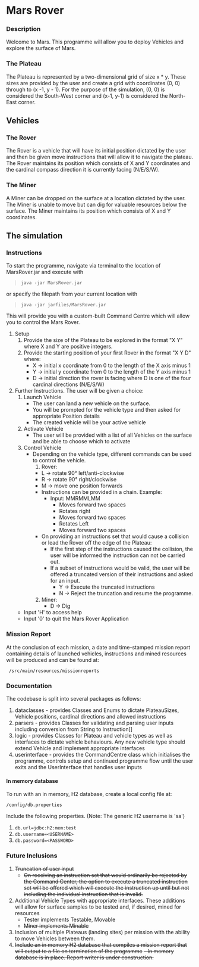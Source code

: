 # Mars Rover

### Description

Welcome to Mars. This programme will allow you to deploy Vehicles and explore the surface of Mars.

### The Plateau

The Plateau is represented by a two-dimensional grid of size x * y. These sizes are provided by the user and create a grid with coordinates (0, 0) through to (x -1, y - 1).
For the purpose of the simulation, (0, 0) is considered the South-West corner and (x-1, y-1) is considered the North-East corner.

## Vehicles

### The Rover

The Rover is a vehicle that will have its initial position dictated by the user and then be given move instructions that will allow it to navigate the plateau.
The Rover maintains its position which consists of X and Y coordinates and the cardinal compass direction it is currently facing (N/E/S/W).

### The Miner

A Miner can be dropped on the surface at a location dictated by the user. The Miner is unable to move but can dig for valuable resources below the surface.
The Miner maintains its position which consists of X and Y coordinates.

## The simulation

### Instructions

To start the programme, navigate via terminal to the location of MarsRover.jar and execute with

> `java -jar MarsRover.jar`

or specify the filepath from your current location with

> `java -jar jarfiles/MarsRover.jar`

This will provide you with a custom-built Command Centre which will allow you to control the Mars Rover.

1. Setup
   1. Provide the size of the Plateau to be explored in the format "X Y" where X and Y are positive integers.
   2. Provide the starting position of your first Rover in the format "X Y D" where:
      - X -> initial x coordinate from 0 to the length of the X axis minus 1
      - Y -> initial y coordinate from 0 to the length of the Y axis minus 1
      - D -> initial direction the rover is facing where D is one of the four cardinal directions (N/E/S/W)
2. Further Instructions. The user will be given a choice:
   1. Launch Vehicle
      - The user can land a new vehicle on the surface.
      - You will be prompted for the vehicle type and then asked for appropriate Position details
      - The created vehicle will be your active vehicle
   2. Activate Vehicle
      - The user will be provided with a list of all Vehicles on the surface and be able to choose which to activate
   3. Control Vehicle
      - Depending on the vehicle type, different commands can be used to control the vehicle.
        1. Rover:
        - L -> rotate 90&deg; left/anti-clockwise
        - R -> rotate 90&deg; right/clockwise
        - M -> move one position forwards
        - Instructions can be provided in a chain. Example:
          - Input: MMRMMLMM
            - Moves forward two spaces
            - Rotates right
            - Moves forward two spaces
            - Rotates Left
            - Moves forward two spaces
        - On providing an instructions set  that would cause a collision or lead the Rover off the edge of the Plateau:
          - If the first step of the instructions caused the collision, the user will be informed the instruction can not be carried out.
          - If a subset of instructions would be valid, the user will be offered a truncated version of their instructions and asked for an input.
            - Y -> Execute the truncated instructions
            - N -> Reject the truncation and resume the programme.
        2. Miner:
           - D -> Dig
   - Input 'H' to access help
   - Input '0' to quit the Mars Rover Application

### Mission Report

At the conclusion of each mission, a date and time-stamped mission report containing details of launched vehicles, instructions and mined resources will be produced and can be found at:

` /src/main/resources/missionreports`


### Documentation

The codebase is split into several packages as follows:

1. dataclasses - provides Classes and Enums to dictate PlateauSizes, Vehicle positions, cardinal directions and allowed instructions
2. parsers - provides Classes for validating and parsing user inputs including conversion from String to Instruction[]
3. logic - provides Classes for Plateau and vehicle types as well as interfaces to dictate vehicle behaviours. Any new vehicle type should extend Vehicle and implement appropriate interfaces
4. userinterface - provides the CommandCentre class which initialises the programme, controls setup and continued programme flow until the user exits and the UserInterface that handles user inputs

#### In memory database

To run with an in memory, H2 database, create a local config file at:

```/config/db.properties```

Include the following properties. (Note: The generic H2 username is 'sa')

1.  `db.url=jdbc:h2:mem:test`
2.  `db.username=<USERNAME>`
3.  `db.password=<PASSWORD>`


### Future Inclusions

1. ~~Truncation of user input~~
   - ~~On receiving an instruction set that would ordinarily be rejected by the Command Center, the option to execute a truncated instruction set will be offered which will execute the instruction up until but not including the individual instruction that is invalid.~~
2. Additional Vehicle Types with appropriate interfaces. These additions will allow for surface samples to be tested and, if desired, mined for resources
   - Tester implements Testable, Movable
   - ~~Miner implements Minable~~
3. Inclusion of multiple Plateaus (landing sites) per mission with the ability to move Vehicles between them.
4. ~~Include an in memory H2 database that compiles a mission report that will output to a file on termination of the programme~~
   ~~- In memory database is in place. Report writer is under construction.~~